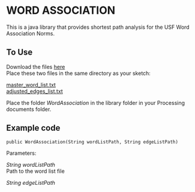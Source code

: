 WORD ASSOCIATION
=====

This is a java library that provides shortest path analysis for the USF Word Association Norms.

To Use
----

Download the files [here](files.zip)  
Place these two files in the same directory as your sketch:

[master_word_list.txt](master_word_list.txt)  
[adjusted_edges_list.txt](adjusted_edges_list.txt)

Place the folder *WordAssociation* in the library folder in your Processing documents folder.

## Example code


`public WordAssociation(String wordListPath, String edgeListPath)`

Parameters:

*String wordListPath*  
	Path to the word list file

*String edgeListPath*